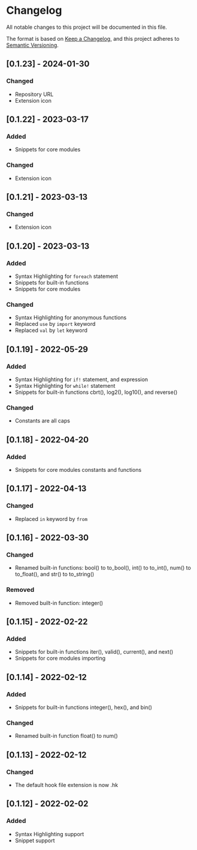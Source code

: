 
# Changelog

All notable changes to this project will be documented in this file.

The format is based on [Keep a Changelog](https://keepachangelog.com/en/1.0.0/),
and this project adheres to [Semantic Versioning](https://semver.org/spec/v2.0.0.html).

## [0.1.23] - 2024-01-30

### Changed
 - Repository URL
 - Extension icon

## [0.1.22] - 2023-03-17

### Added
 - Snippets for core modules

### Changed
  - Extension icon

## [0.1.21] - 2023-03-13

### Changed
  - Extension icon

## [0.1.20] - 2023-03-13

### Added
 - Syntax Highlighting for `foreach` statement
 - Snippets for built-in functions
 - Snippets for core modules

### Changed
 - Syntax Highlighting for anonymous functions
 - Replaced `use` by `import` keyword
 - Replaced `val` by `let` keyword

## [0.1.19] - 2022-05-29

### Added
 - Syntax Highlighting for `if!` statement, and expression
 - Syntax Highlighting for `while!` statement
 - Snippets for built-in functions cbrt(), log2(), log10(), and reverse()

### Changed
 - Constants are all caps

## [0.1.18] - 2022-04-20

### Added

- Snippets for core modules constants and functions

## [0.1.17] - 2022-04-13

### Changed

- Replaced `in` keyword by `from`

## [0.1.16] - 2022-03-30

### Changed

- Renamed built-in functions: bool() to to_bool(), int() to to_int(), num() to to_float(), and str() to to_string()

### Removed

- Removed built-in function: integer()

## [0.1.15] - 2022-02-22

### Added

- Snippets for built-in functions iter(), valid(), current(), and next()
- Snippets for core modules importing

## [0.1.14] - 2022-02-12

### Added

- Snippets for built-in functions integer(), hex(), and bin()

### Changed

- Renamed built-in function float() to num()

## [0.1.13] - 2022-02-12

### Changed

- The default hook file extension is now .hk

## [0.1.12] - 2022-02-02

### Added

- Syntax Highlighting support
- Snippet support
